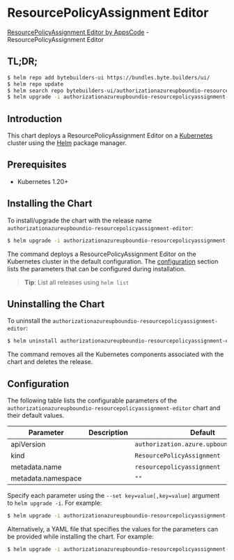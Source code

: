 # ResourcePolicyAssignment Editor

[ResourcePolicyAssignment Editor by AppsCode](https://byte.builders) - ResourcePolicyAssignment Editor

## TL;DR;

```bash
$ helm repo add bytebuilders-ui https://bundles.byte.builders/ui/
$ helm repo update
$ helm search repo bytebuilders-ui/authorizationazureupboundio-resourcepolicyassignment-editor --version=v0.4.18
$ helm upgrade -i authorizationazureupboundio-resourcepolicyassignment-editor bytebuilders-ui/authorizationazureupboundio-resourcepolicyassignment-editor -n default --create-namespace --version=v0.4.18
```

## Introduction

This chart deploys a ResourcePolicyAssignment Editor on a [Kubernetes](http://kubernetes.io) cluster using the [Helm](https://helm.sh) package manager.

## Prerequisites

- Kubernetes 1.20+

## Installing the Chart

To install/upgrade the chart with the release name `authorizationazureupboundio-resourcepolicyassignment-editor`:

```bash
$ helm upgrade -i authorizationazureupboundio-resourcepolicyassignment-editor bytebuilders-ui/authorizationazureupboundio-resourcepolicyassignment-editor -n default --create-namespace --version=v0.4.18
```

The command deploys a ResourcePolicyAssignment Editor on the Kubernetes cluster in the default configuration. The [configuration](#configuration) section lists the parameters that can be configured during installation.

> **Tip**: List all releases using `helm list`

## Uninstalling the Chart

To uninstall the `authorizationazureupboundio-resourcepolicyassignment-editor`:

```bash
$ helm uninstall authorizationazureupboundio-resourcepolicyassignment-editor -n default
```

The command removes all the Kubernetes components associated with the chart and deletes the release.

## Configuration

The following table lists the configurable parameters of the `authorizationazureupboundio-resourcepolicyassignment-editor` chart and their default values.

|     Parameter      | Description |                       Default                       |
|--------------------|-------------|-----------------------------------------------------|
| apiVersion         |             | <code>authorization.azure.upbound.io/v1beta1</code> |
| kind               |             | <code>ResourcePolicyAssignment</code>               |
| metadata.name      |             | <code>resourcepolicyassignment</code>               |
| metadata.namespace |             | <code>""</code>                                     |


Specify each parameter using the `--set key=value[,key=value]` argument to `helm upgrade -i`. For example:

```bash
$ helm upgrade -i authorizationazureupboundio-resourcepolicyassignment-editor bytebuilders-ui/authorizationazureupboundio-resourcepolicyassignment-editor -n default --create-namespace --version=v0.4.18 --set apiVersion=authorization.azure.upbound.io/v1beta1
```

Alternatively, a YAML file that specifies the values for the parameters can be provided while
installing the chart. For example:

```bash
$ helm upgrade -i authorizationazureupboundio-resourcepolicyassignment-editor bytebuilders-ui/authorizationazureupboundio-resourcepolicyassignment-editor -n default --create-namespace --version=v0.4.18 --values values.yaml
```
